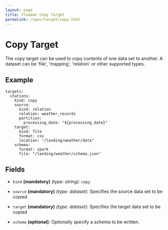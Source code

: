 ```yaml
---
layout: page
title: Flowman Copy Target
permalink: /spec/target/copy.html
---
```

# Copy Target

The copy target can be used to copy contents of one data set to another. A dataset can be 'file', 'mapping', 'relation'
or other supported types.

## Example

```
targets:
  stations:
    kind: copy
    source:
      kind: relation
      relation: weather_records
      partition:
        processing_date: "${processing_date}"
    target:
      kind: file
      format: csv
      location: "/landing/weather/data"
    schema:
      format: spark
      file: "/landing/weather/schema.json"
```

## Fields

* `kind` **(mandatory)** *(type: string)*: `copy`

* `source` **(mandatory)** *(type: dataset)*: 
Specifies the source data set to be copied

* `target` **(mandatory)** *(type: dataset)*: 
Specifies the target data set to be copied

* `schema` **(optional)**:
Optionally specify a schema to be written.
